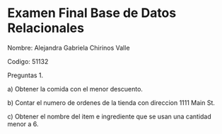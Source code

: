 # Examen Final Base de Datos Relacionales
Nombre: Alejandra Gabriela Chirinos Valle

Codigo: 51132

Preguntas 1.

a) Obtener la comida con el menor descuento.

b) Contar el numero de ordenes de la tienda con direccion 1111 Main St.

c) Obtener el nombre del item e ingrediente que se usan una cantidad menor a 6.
